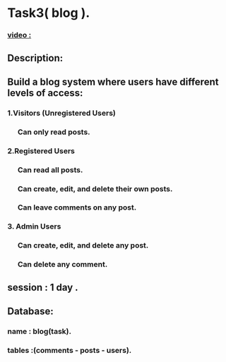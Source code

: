 # Task3( blog ).
### [video :](https://drive.google.com/drive/folders/1z6lFgh8Dy3xuE_b0U2SKMRuZCR3lR4fJ?usp=sharing)
## Description:
## Build a blog system where users have different levels of access:
### 1.Visitors (Unregistered Users)
### &nbsp; &nbsp; &nbsp; Can only read posts.
### 2.Registered Users
### &nbsp; &nbsp; &nbsp; Can read all posts.
### &nbsp; &nbsp; &nbsp; Can create, edit, and delete their own posts.
### &nbsp; &nbsp; &nbsp; Can leave comments on any post.
### 3. Admin Users
### &nbsp; &nbsp; &nbsp; Can create, edit, and delete any post.
### &nbsp; &nbsp; &nbsp; Can delete any comment.
## session : 1 day .
## Database:
### name : blog(task).
### tables :(comments - posts - users).

